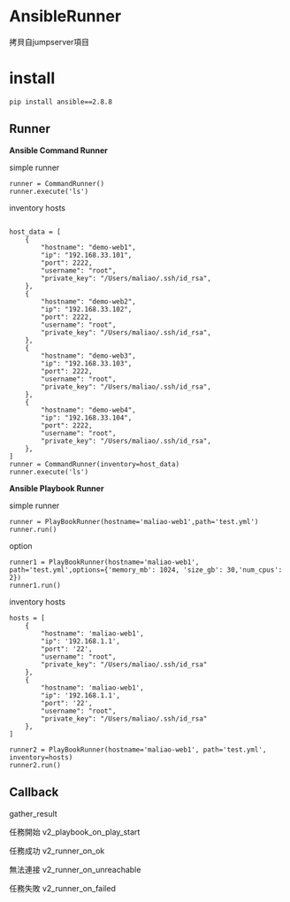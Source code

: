 # AnsibleRunner

拷貝自jumpserver項目

# install 

```
pip install ansible==2.8.8
```


## Runner

**Ansible Command Runner**

simple runner

```
runner = CommandRunner()
runner.execute('ls')
```

inventory hosts

```

host_data = [
    {
        "hostname": "demo-web1",
        "ip": "192.168.33.101",
        "port": 2222,
        "username": "root",
        "private_key": "/Users/maliao/.ssh/id_rsa",
    },
    {
        "hostname": "demo-web2",
        "ip": "192.168.33.102",
        "port": 2222,
        "username": "root",
        "private_key": "/Users/maliao/.ssh/id_rsa",
    },
    {
        "hostname": "demo-web3",
        "ip": "192.168.33.103",
        "port": 2222,
        "username": "root",
        "private_key": "/Users/maliao/.ssh/id_rsa",
    },
    {
        "hostname": "demo-web4",
        "ip": "192.168.33.104",
        "port": 2222,
        "username": "root",
        "private_key": "/Users/maliao/.ssh/id_rsa",
    },
]
runner = CommandRunner(inventory=host_data)
runner.execute('ls')
```


**Ansible Playbook Runner**

simple runner

```
runner = PlayBookRunner(hostname='maliao-web1',path='test.yml')
runner.run()
```


option 

```
runner1 = PlayBookRunner(hostname='maliao-web1', path='test.yml',options={'memory_mb': 1024, 'size_gb': 30,'num_cpus': 2})
runner1.run()
```

inventory hosts


```
hosts = [
    {
        "hostname": 'maliao-web1',
        "ip": '192.168.1.1',
        "port": '22',
        "username": "root",
        "private_key": "/Users/maliao/.ssh/id_rsa"
    },
    {
        "hostname": 'maliao-web1',
        "ip": '192.168.1.1',
        "port": '22',
        "username": "root",
        "private_key": "/Users/maliao/.ssh/id_rsa"
    },
]

runner2 = PlayBookRunner(hostname='maliao-web1', path='test.yml', inventory=hosts)
runner2.run()
```


## Callback

gather_result


任務開始
v2_playbook_on_play_start

任務成功
v2_runner_on_ok 

無法連接
v2_runner_on_unreachable 

任務失敗
v2_runner_on_failed 










